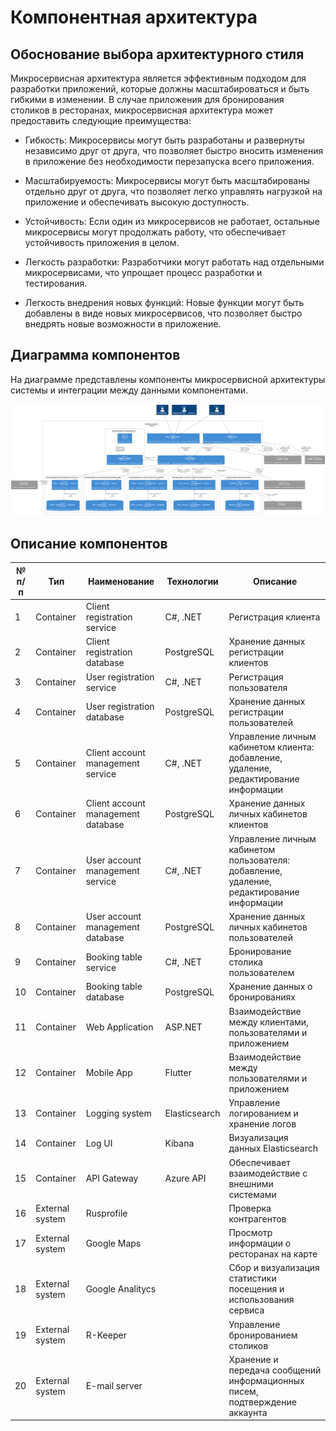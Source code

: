 # Компонентная архитектура

## Обоснование выбора архитектурного стиля

Микросервисная архитектура является эффективным подходом для разработки приложений, которые должны масштабироваться и быть гибкими в изменении. В случае приложения для бронирования столиков в ресторанах, микросервисная архитектура может предоставить следующие преимущества:

- Гибкость: Микросервисы могут быть разработаны и развернуты независимо друг от друга, что позволяет быстро вносить изменения в приложение без необходимости перезапуска всего приложения.

- Масштабируемость: Микросервисы могут быть масштабированы отдельно друг от друга, что позволяет легко управлять нагрузкой на приложение и обеспечивать высокую доступность.

- Устойчивость: Если один из микросервисов не работает, остальные микросервисы могут продолжать работу, что обеспечивает устойчивость приложения в целом.

- Легкость разработки: Разработчики могут работать над отдельными микросервисами, что упрощает процесс разработки и тестирования.

- Легкость внедрения новых функций: Новые функции могут быть добавлены в виде новых микросервисов, что позволяет быстро внедрять новые возможности в приложение.

## Диаграмма компонентов

На диаграмме представлены компоненты микросервисной архитектуры системы и интеграции между данными компонентами.

![](diagrams/out/architecture.svg)

## Описание компонентов

| № п/п | Тип             | Наименование                       | Технологии    | Описание                                                                                  |
| ----- | --------------- | ---------------------------------- | ------------- | ----------------------------------------------------------------------------------------- |
| 1     | Container       | Client registration service        | C#, .NET      | Регистрация клиента                                                                       |
| 2     | Container       | Client registration database       | PostgreSQL    | Хранение данных регистрации клиентов                                                      |
| 3     | Container       | User registration service          | C#, .NET      | Регистрация пользователя                                                                  |
| 4     | Container       | User registration database         | PostgreSQL    | Хранение данных регистрации пользователей                                                 |
| 5     | Container       | Client account management service  | C#, .NET      | Управление личным кабинетом клиента: добавление, удаление, редактирование информации      |
| 6     | Container       | Client account management database | PostgreSQL    | Хранение данных личных кабинетов клиентов                                                 |
| 7     | Container       | User account management service    | C#, .NET      | Управление личным кабинетом пользователя: добавление, удаление, редактирование информации |
| 8     | Container       | User account management database   | PostgreSQL    | Хранение данных личных кабинетов пользователей                                            |
| 9     | Container       | Booking table service              | C#, .NET      | Бронирование столика пользователем                                                        |
| 10    | Container       | Booking table database             | PostgreSQL    | Хранение данных о бронированиях                                                           |
| 11    | Container       | Web Application                    | ASP.NET       | Взаимодействие между клиентами, пользователями и приложением                              |
| 12    | Container       | Mobile App                         | Flutter       | Взаимодействие между пользователями и приложением                                         |
| 13    | Container       | Logging system                     | Elasticsearch | Управление логированием и хранение логов                                                  |
| 14    | Container       | Log UI                             | Kibana        | Визуализация данных Elasticsearch                                                         |
| 15    | Container       | API Gateway                        | Azure API     | Обеспечивает взаимодействие с внешними системами                                          |
| 16    | External system | Rusprofile                         |               | Проверка контрагентов                                                                     |
| 17    | External system | Google Maps                        |               | Просмотр информации о ресторанах на карте                                                 |
| 18    | External system | Google Analitycs                   |               | Сбор и визуализация статистики посещения и использования сервиса                          |
| 19    | External system | R-Keeper                           |               | Управление бронированием столиков                                                         |
| 20    | External system | E-mail server                      |               | Хранение и передача сообщений информационных писем, подтверждение аккаунта                |